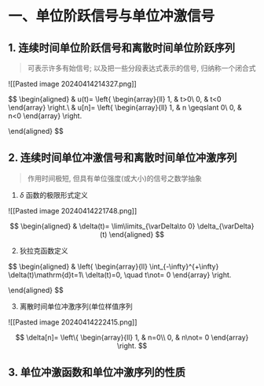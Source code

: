 # 一、单位阶跃信号与单位冲激信号

## 1. 连续时间单位阶跃信号和离散时间单位阶跃序列

> 可表示许多有始信号; 以及把一些分段表达式表示的信号, 归纳称一个闭合式

![[Pasted image 20240414214327.png]]

$$
\begin{aligned}
	& u(t)=
	\left\{
	\begin{array}{ll}
	1, & t>0\\
	0, & t<0
	\end{array}
	\right.\\
	& u[n]=
	\left\{
	\begin{array}{ll}
	1, & n \geqslant 0\\
	0, & n<0
	\end{array}
	\right.

\end{aligned}
$$

## 2. 连续时间单位冲激信号和离散时间单位冲激序列

> 作用时间极短, 但具有单位强度(或大小)的信号之数学抽象

1. $\delta$ 函数的极限形式定义

![[Pasted image 20240414221748.png]]

$$
\begin{aligned}
	& \delta(t)= \lim\limits_{\varDelta\to 0} \delta_{\varDelta} (t)
\end{aligned}
$$

2. 狄拉克函数定义

$$
\begin{aligned}
	& \left\{
	\begin{array}{ll}
	\int_{-\infty}^{+\infty} \delta(t)\mathrm{d}t=1\\
	\delta(t)=0, \quad t\not= 0
	\end{array}
	\right.

\end{aligned}
$$

3. 离散时间单位冲激序列(单位样值序列

![[Pasted image 20240414222415.png]]

$$
\delta[n]=
\left\{
\begin{array}{ll}
1, & n=0\\
0, & n\not= 0
\end{array}
\right.
$$

## 3. 单位冲激函数和单位冲激序列的性质

